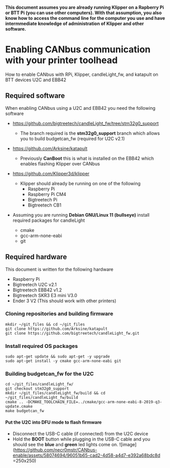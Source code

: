 **This document assumes you are already running Klipper on a Rapberry Pi or BTT Pi (you can use other computers).  With that assumption, you also know how to access the command line for the computer you use and have intermmediate knowledge of administration of Klipper and other software.**

# Enabling CANbus communication with your printer toolhead
How to enable CANbus with RPi, Klipper, candleLight_fw, and katapult on BTT devices U2C and EBB42 

## Required software 
When enabling CANbus using a U2C and EBB42 you need the following software
- https://github.com/bigtreetech/candleLight_fw/tree/stm32g0_support
  - The branch required is the **stm32g0_support** branch which allows you to build budgetcan_fw (required for U2C v2.1)
 
- https://github.com/Arksine/katapult
  - Previously **CanBoot** this is what is installed on the EBB42 which enables flashing Klipper over CANbus
 
- https://github.com/Klipper3d/klipper
  - Klipper should already be running on one of the following
    - Raspberry Pi
    - Raspberry Pi CM4
    - Bigtreetech Pi
    - Bigtreetech CB1

- Assuming you are running **Debian GNU/Linux 11 (bullseye)** install required packages for candleLight
  - cmake
  - gcc-arm-none-eabi
  - git

## Required hardware
This document is written for the following hardware
- Raspberry Pi
- Bigtreetech U2C v2.1
- Bigtreetech EBB42 v1.2
- Bigtreetech SKR3 E3 mini V3.0
- Ender 3 V2 (This should work with other printers)


### Cloning repositories and building firmware
```
mkdir ~/git_files && cd ~/git_files
git clone https://github.com/Arksine/katapult
git clone https://github.com/bigtreetech/candleLight_fw.git
```

### Install required OS packages
```
sudo apt-get update && sudo apt-get -y upgrade
sudo apt-get install -y cmake gcc-arm-none-eabi git
```

### Building budgetcan_fw for the U2C ###
```
cd ~/git_files/candleLight_fw/
git checkout stm32g0_support
mkdir ~/git_files/candleLight_fw/build && cd ~/git_files/candleLight_fw/build
cmake .. -DCMAKE_TOOLCHAIN_FILE=../cmake/gcc-arm-none-eabi-8-2019-q3-update.cmake
make budgetcan_fw
```

#### Put the U2C into DFU mode to flash firmware
- Disconnect the USB-C cable (if connected) from the U2C device
- Hold the **BOOT** button while plugging in the USB-C cable and you should see the **blue** and **green** led lights come on.
![image](https://github.com/necr0mstr/CANbus-enable/assets/58074694/96051b65-cad2-4d58-a4d7-e392a68bdc8d =250x250)




  

